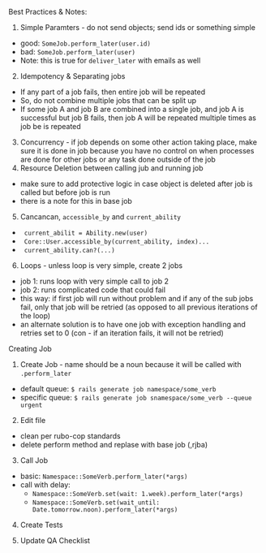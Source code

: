 Best Practices & Notes:
1. Simple Paramters - do not send objects; send ids or something simple
  - good: `SomeJob.perform_later(user.id)`
  - bad: `SomeJob.perform_later(user)`
  - Note: this is true for `deliver_later` with emails as well
2. Idempotency & Separating jobs
  - If any part of a job fails, then entire job will be repeated
  - So, do not combine multiple jobs that can be split up
  - If some job A and job B are combined into a single job, and job A is successful but job B fails, then job A will be repeated multiple times as job be is repeated
3. Concurrency - if job depends on some other action taking place, make sure it is done in job because you have no control on when processes are done for other jobs or any task done outside of the job
4. Resource Deletion between calling jub and running job
  -   make sure to add protective logic in case object is deleted after job is called but before job is run
  - there is a note for this in base job
5. Cancancan, `accessible_by` and `current_ability`
  - ` current_abilit = Ability.new(user)`
  - ` Core::User.accessible_by(current_ability, index)...`
  - ` current_ability.can?(...)`
6. Loops - unless loop is very simple, create 2 jobs
  - job 1: runs loop with very simple call to job 2
  - job 2: runs complicated code that could fail
  - this way: if first job will run without problem and if any of the sub jobs fail, only that job will be retried (as opposed to all previous iterations of the loop)
  - an alternate solution is to have one job with exception handling and retries set to 0 (con - if an iteration fails, it will not be retried)

Creating Job
1. Create Job - name should be a noun because it will be called with `.perform_later`
  - default queue: `$ rails generate job namespace/some_verb`
  - specific queue: `$ rails generate job snamespace/some_verb --queue urgent` 

2. Edit file 
  - clean per rubo-cop standards
  - delete perform method and replase with base job (,rjba)

3. Call Job
  - basic: `Namespace::SomeVerb.perform_later(*args)`
  - call with delay:
    - `Namespace::SomeVerb.set(wait: 1.week).perform_later(*args)`
    - `Namespace::SomeVerb.set(wait_until: Date.tomorrow.noon).perform_later(*args)`

4. Create Tests

5. Update QA Checklist
